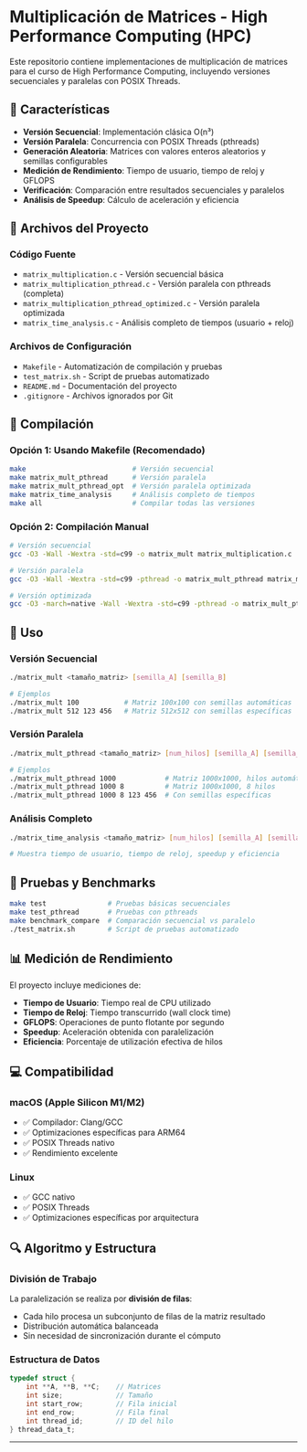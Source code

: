 # Multiplicación de Matrices - High Performance Computing (HPC)

Este repositorio contiene implementaciones de multiplicación de matrices para el curso de High Performance Computing, incluyendo versiones secuenciales y paralelas con POSIX Threads.

## 🚀 Características

- **Versión Secuencial**: Implementación clásica O(n³)
- **Versión Paralela**: Concurrencia con POSIX Threads (pthreads)
- **Generación Aleatoria**: Matrices con valores enteros aleatorios y semillas configurables
- **Medición de Rendimiento**: Tiempo de usuario, tiempo de reloj y GFLOPS
- **Verificación**: Comparación entre resultados secuenciales y paralelos
- **Análisis de Speedup**: Cálculo de aceleración y eficiencia

## 📁 Archivos del Proyecto

### Código Fuente
- `matrix_multiplication.c` - Versión secuencial básica
- `matrix_multiplication_pthread.c` - Versión paralela con pthreads (completa)
- `matrix_multiplication_pthread_optimized.c` - Versión paralela optimizada
- `matrix_time_analysis.c` - Análisis completo de tiempos (usuario + reloj)

### Archivos de Configuración
- `Makefile` - Automatización de compilación y pruebas
- `test_matrix.sh` - Script de pruebas automatizado
- `README.md` - Documentación del proyecto
- `.gitignore` - Archivos ignorados por Git

## 🔧 Compilación

### Opción 1: Usando Makefile (Recomendado)

```bash
make                          # Versión secuencial
make matrix_mult_pthread      # Versión paralela
make matrix_mult_pthread_opt  # Versión paralela optimizada
make matrix_time_analysis     # Análisis completo de tiempos
make all                      # Compilar todas las versiones
```

### Opción 2: Compilación Manual

```bash
# Versión secuencial
gcc -O3 -Wall -Wextra -std=c99 -o matrix_mult matrix_multiplication.c

# Versión paralela
gcc -O3 -Wall -Wextra -std=c99 -pthread -o matrix_mult_pthread matrix_multiplication_pthread.c

# Versión optimizada
gcc -O3 -march=native -Wall -Wextra -std=c99 -pthread -o matrix_mult_pthread_opt matrix_multiplication_pthread_optimized.c
```

## 🎯 Uso

### Versión Secuencial
```bash
./matrix_mult <tamaño_matriz> [semilla_A] [semilla_B]

# Ejemplos
./matrix_mult 100           # Matriz 100x100 con semillas automáticas
./matrix_mult 512 123 456   # Matriz 512x512 con semillas específicas
```

### Versión Paralela
```bash
./matrix_mult_pthread <tamaño_matriz> [num_hilos] [semilla_A] [semilla_B]

# Ejemplos
./matrix_mult_pthread 1000            # Matriz 1000x1000, hilos automáticos
./matrix_mult_pthread 1000 8          # Matriz 1000x1000, 8 hilos
./matrix_mult_pthread 1000 8 123 456  # Con semillas específicas
```

### Análisis Completo
```bash
./matrix_time_analysis <tamaño_matriz> [num_hilos] [semilla_A] [semilla_B]

# Muestra tiempo de usuario, tiempo de reloj, speedup y eficiencia
```

## 🧪 Pruebas y Benchmarks

```bash
make test               # Pruebas básicas secuenciales
make test_pthread       # Pruebas con pthreads
make benchmark_compare  # Comparación secuencial vs paralelo
./test_matrix.sh        # Script de pruebas automatizado
```

## 📊 Medición de Rendimiento

El proyecto incluye mediciones de:

- **Tiempo de Usuario**: Tiempo real de CPU utilizado
- **Tiempo de Reloj**: Tiempo transcurrido (wall clock time)
- **GFLOPS**: Operaciones de punto flotante por segundo
- **Speedup**: Aceleración obtenida con paralelización
- **Eficiencia**: Porcentaje de utilización efectiva de hilos

## 💻 Compatibilidad

### macOS (Apple Silicon M1/M2)
- ✅ Compilador: Clang/GCC
- ✅ Optimizaciones específicas para ARM64
- ✅ POSIX Threads nativo
- ✅ Rendimiento excelente

### Linux
- ✅ GCC nativo
- ✅ POSIX Threads
- ✅ Optimizaciones específicas por arquitectura

## 🔍 Algoritmo y Estructura

### División de Trabajo
La paralelización se realiza por **división de filas**:
- Cada hilo procesa un subconjunto de filas de la matriz resultado
- Distribución automática balanceada
- Sin necesidad de sincronización durante el cómputo

### Estructura de Datos
```c
typedef struct {
    int **A, **B, **C;    // Matrices
    int size;             // Tamaño
    int start_row;        // Fila inicial
    int end_row;          // Fila final
    int thread_id;        // ID del hilo
} thread_data_t;
```

---

